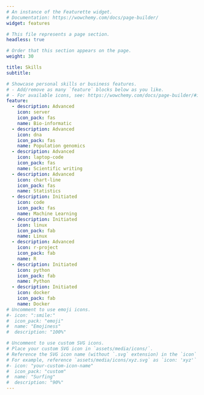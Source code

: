 ```yaml
---
# An instance of the Featurette widget.
# Documentation: https://wowchemy.com/docs/page-builder/
widget: features

# This file represents a page section.
headless: true

# Order that this section appears on the page.
weight: 30

title: Skills
subtitle:

# Showcase personal skills or business features.
# - Add/remove as many `feature` blocks below as you like.
# - For available icons, see: https://wowchemy.com/docs/page-builder/#icons
feature:
  - description: Advanced
    icon: server
    icon_pack: fas
    name: Bio-informatic
  - description: Advanced
    icon: dna
    icon_pack: fas
    name: Population genomics
  - description: Advanced
    icon: laptop-code
    icon_pack: fas
    name: Scientific writing
  - description: Advanced
    icon: chart-line
    icon_pack: fas
    name: Statistics
  - description: Initiated
    icon: code
    icon_pack: fas
    name: Machine Learning
  - description: Initiated
    icon: linux
    icon_pack: fab
    name: Linux
  - description: Advanced
    icon: r-project
    icon_pack: fab
    name: R
  - description: Initiated
    icon: python
    icon_pack: fab
    name: Python
  - description: Initiated
    icon: docker
    icon_pack: fab
    name: Docker
# Uncomment to use emoji icons.
#- icon: ":smile:"
#  icon_pack: "emoji"
#  name: "Emojiness"
#  description: "100%"

# Uncomment to use custom SVG icons.
# Place your custom SVG icon in `assets/media/icons/`.
# Reference the SVG icon name (without `.svg` extension) in the `icon` field.
# For example, reference `assets/media/icons/xyz.svg` as `icon: 'xyz'`
#- icon: "your-custom-icon-name"
#  icon_pack: "custom"
#  name: "Surfing"
#  description: "90%"
---
```

